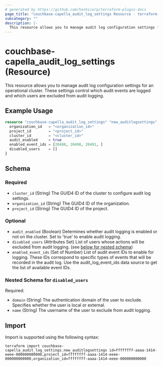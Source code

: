 ```yaml
---
# generated by https://github.com/hashicorp/terraform-plugin-docs
page_title: "couchbase-capella_audit_log_settings Resource - terraform-provider-couchbase-capella"
subcategory: ""
description: |-
  This resource allows you to manage audit log configuration settings for an operational cluster. These settings control which audit events are logged and which users are excluded from audit logging.
---
```


# couchbase-capella_audit_log_settings (Resource)

This resource allows you to manage audit log configuration settings for an operational cluster. These settings control which audit events are logged and which users are excluded from audit logging.

## Example Usage

```terraform
resource "couchbase-capella_audit_log_settings" "new_auditlogsettings" {
  organization_id   = "<organization_id>"
  project_id        = "<project_id>"
  cluster_id        = "<cluster_id>"
  audit_enabled     = true
  enabled_event_ids = [20488, 20490, 20491, ]
  disabled_users    = []
}
```

<!-- schema generated by tfplugindocs -->
## Schema

### Required

- `cluster_id` (String) The GUID4 ID of the cluster to configure audit log settings.
- `organization_id` (String) The GUID4 ID of the organization.
- `project_id` (String) The GUID4 ID of the project.

### Optional

- `audit_enabled` (Boolean) Determines whether audit logging is enabled or not on the cluster. Set to 'true' to enable audit logging.
- `disabled_users` (Attributes Set) List of users whose actions will be excluded from audit logging. (see [below for nested schema](#nestedatt--disabled_users))
- `enabled_event_ids` (Set of Number) List of audit event IDs to enable for logging. These IDs correspond to specific types of events that will be recorded in the audit log. Use the audit_log_event_ids data source to get the list of available event IDs.

<a id="nestedatt--disabled_users"></a>
### Nested Schema for `disabled_users`

Required:

- `domain` (String) The authentication domain of the user to exclude. Specifies whether the user is local or external.
- `name` (String) The username of the user to exclude from audit logging.

## Import

Import is supported using the following syntax:

```shell
terraform import couchbase-capella_audit_log_settings.new_auditlogsettings id=ffffffff-aaaa-1414-eeee-000000000000,project_id=ffffffff-aaaa-1414-eeee-000000000000,organization_id=ffffffff-aaaa-1414-eeee-000000000000
```
